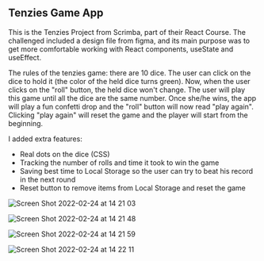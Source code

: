 ## Tenzies Game App

This is the Tenzies Project from Scrimba, part of their React Course. The challenged included a design file from figma, and its main purpose was to get more comfortable working with React components, useState and useEffect.

The rules of the tenzies game: there are 10 dice. The user can click on the dice to hold it (the color of the held dice turns green). Now, when the user clicks on the "roll" button, the held dice won't change. The user will play this game until all the dice are the same number. Once she/he wins, the app will play a fun confetti drop and the "roll" button will now read "play again". Clicking "play again" will reset the game and the player will start from the beginning.

I added extra features:

- Real dots on the dice (CSS)
- Tracking the number of rolls and time it took to win the game
- Saving best time to Local Storage so the user can try to beat his record in the next round
- Reset button to remove items from Local Storage and reset the game

![Screen Shot 2022-02-24 at 14 21 03](https://user-images.githubusercontent.com/77698908/155552408-bbc98f7c-b006-46d2-a799-e6765ff6a499.png)

![Screen Shot 2022-02-24 at 14 21 48](https://user-images.githubusercontent.com/77698908/155552584-3c1b6b5f-cd8a-45d4-b36e-890e508d0e9c.png)

![Screen Shot 2022-02-24 at 14 21 59](https://user-images.githubusercontent.com/77698908/155552592-32101313-ff57-40eb-9092-db8250cdd2ea.png)

![Screen Shot 2022-02-24 at 14 22 11](https://user-images.githubusercontent.com/77698908/155552599-0c0cffc7-56e7-406b-96ee-ccb12c1155ee.png)
